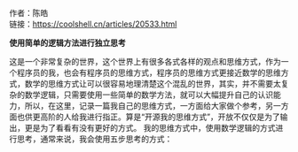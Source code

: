作者：陈皓  
链接：https://coolshell.cn/articles/20533.html

**使用简单的逻辑方法进行独立思考**

这是一个非常复杂的世界，这个世界上有很多各式各样的观点和思维方式，作为一个程序员的我，也会有程序员的思维方式，程序员的思维方式更接近数学的思维方式，数学的思维方式让可以很容易地理清楚这个混乱的世界，其实，并不需要太复杂的数学逻辑，只需要使用一些简单的数学方法，就可以大幅提升自己的认识能力，所以，在这里，记录一篇我自己的思维方式，一方面给大家做个参考，另一方面也供更高阶的人给我进行指正。算是“开源我的思维方式”，开放不仅仅是为了输出，更是为了看看有没有更好的方式。
我的思维方式中，使用数学逻辑的方式进行思考，通常来说，我会使用五步思考的方式：
